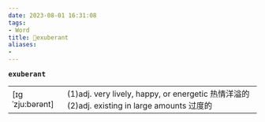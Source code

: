 ```yaml
---
date: 2023-08-01 16:31:08
tags: 
- Word
title: 📖exuberant
aliases: 
- 
---
```


<pre><strong>exuberant</strong></pre>
|   |   |
|---|---|
|[ɪgˈzju:bərənt]|(1)adj. very lively, happy, or energetic 热情洋溢的(2)adj. existing in large amounts 过度的|